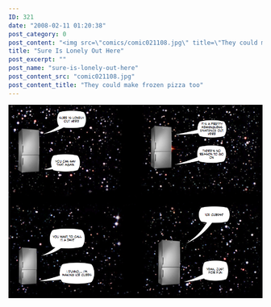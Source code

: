 ```yaml
---
ID: 321
date: "2008-02-11 01:20:38"
post_category: 0
post_content: "<img src=\"comics/comic021108.jpg\" title=\"They could make frozen pizza too\" />"
title: "Sure Is Lonely Out Here"
post_excerpt: ""
post_name: "sure-is-lonely-out-here"
post_content_src: "comic021108.jpg"
post_content_title: "They could make frozen pizza too"
---
```



[![They could make frozen pizza too](/comics-hi-res/comic021108.jpg)](/comics-hi-res/comic021108.jpg "They could make frozen pizza too")

